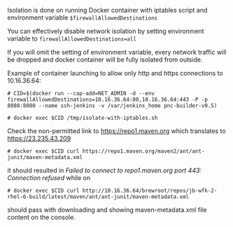 Isolation is done on running Docker container with iptables script
and environment variable `$firewallAllowedDestinations`

You can effectively disable network isolation by setting environment variable to
`firewallAllowedDestinations=all`

If you will omit the setting of environment variable, every network traffic will be dropped and docker container will be fully isolated from outside.


Example of container launching to allow only http and https connections to 10.16.36.64:

```
# CID=$(docker run --cap-add=NET_ADMIN -d --env firewallAllowedDestinations=10.16.36.64:80,10.16.36.64:443 -P -p 8080:8080 --name ssh-jenkins -v /var/jenkins_home pnc-builder-v0.5)

# docker exec $CID /tmp/isolate-with-iptables.sh
```

Check the non-permitted link to https://repo1.maven.org which translates to https://23.235.43.209

```
# docker exec $CID curl https://repo1.maven.org/maven2/ant/ant-junit/maven-metadata.xml
```

it should resulted in _Failed to connect to repo1.maven.org port 443: Connection refused_
while on

```
# docker exec $CID curl http://10.16.36.64/brewroot/repos/jb-wfk-2-rhel-6-build/latest/maven/ant/ant-junit/maven-metadata.xml
```

should pass with downloading and showing maven-metadata.xml file content on the console.
